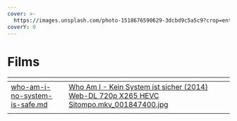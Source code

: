 ```yaml
---
cover: >-
  https://images.unsplash.com/photo-1518676590629-3dcbd9c5a5c9?crop=entropy&cs=tinysrgb&fm=jpg&ixid=MnwxOTcwMjR8MHwxfHNlYXJjaHwxfHxmaWxtfGVufDB8fHx8MTY3NDcyNzU2NQ&ixlib=rb-4.0.3&q=80
coverY: 0
---
```


# Films

<table data-view="cards"><thead><tr><th data-card-target data-type="content-ref"></th><th data-card-cover data-type="files"></th></tr></thead><tbody><tr><td><a href="who-am-i-no-system-is-safe.md">who-am-i-no-system-is-safe.md</a></td><td><a href="../../../.gitbook/assets/Who Am I - Kein System ist sicher (2014) Web-DL 720p X265 HEVC Sitompo.mkv_001847400.jpg">Who Am I - Kein System ist sicher (2014) Web-DL 720p X265 HEVC Sitompo.mkv_001847400.jpg</a></td></tr><tr><td></td><td></td></tr></tbody></table>
